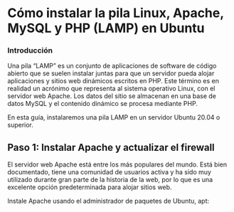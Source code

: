 # Cómo instalar la pila Linux, Apache, MySQL y PHP (LAMP) en Ubuntu
### Introducción
Una pila “LAMP” es un conjunto de aplicaciones de software de código abierto que se suelen instalar juntas para que un servidor pueda alojar aplicaciones y sitios web dinámicos escritos en PHP. Este término es en realidad un acrónimo que representa al sistema operativo Linux, con el servidor web Apache. Los datos del sitio se almacenan en una base de datos MySQL y el contenido dinámico se procesa mediante PHP.

En esta guía, instalaremos una pila LAMP en un servidor Ubuntu 20.04 o superior.

## Paso 1: Instalar Apache y actualizar el firewall

El servidor web Apache está entre los más populares del mundo. Está bien documentado, tiene una comunidad de usuarios activa y ha sido muy utilizado durante gran parte de la historia de la web, por lo que es una excelente opción predeterminada para alojar sitios web.

Instale Apache usando el administrador de paquetes de Ubuntu, apt:

